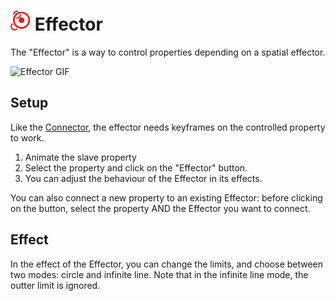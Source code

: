# ![effector Icon](img\duik-icons\automation\effector-icon-r.png) Effector

The "Effector" is a way to control properties depending on a spatial effector.

![Effector GIF](https://rainboxprod.coop/rainbox/wp-content/uploads/effector-1.gif)

## Setup

Like the [Connector](connector.md), the effector needs keyframes on the controlled property to work.

1. Animate the slave property
2. Select the property and click on the "Effector" button.
3. You can adjust the behaviour of the Effector in its effects.

You can also connect a new property to an existing Effector: before clicking on the button, select the property AND the Effector you want to connect.

## Effect

In the effect of the Effector, you can change the limits, and choose between two modes: circle and infinite line.
Note that in the infinite line mode, the outter limit is ignored.
